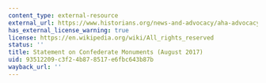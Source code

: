 ```yaml
---
content_type: external-resource
external_url: https://www.historians.org/news-and-advocacy/aha-advocacy/aha-statement-on-confederate-monuments
has_external_license_warning: true
license: https://en.wikipedia.org/wiki/All_rights_reserved
status: ''
title: Statement on Confederate Monuments (August 2017)
uid: 93512209-c3f2-4b87-8517-e6fbc643b87b
wayback_url: ''
---
```

